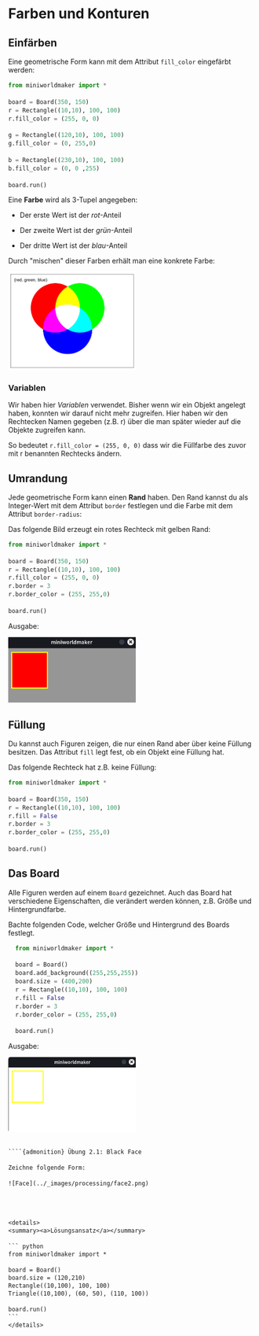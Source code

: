 # Farben und Konturen


## Einfärben


Eine geometrische Form kann mit dem Attribut ``fill_color`` eingefärbt werden:

``` python
from miniworldmaker import *

board = Board(350, 150)
r = Rectangle((10,10), 100, 100)
r.fill_color = (255, 0, 0)

g = Rectangle((120,10), 100, 100)
g.fill_color = (0, 255,0)

b = Rectangle((230,10), 100, 100)
b.fill_color = (0, 0 ,255)

board.run()
```

Eine **Farbe** wird als 3-Tupel angegeben:

* Der erste Wert ist der *rot*-Anteil

* Der zweite Wert ist der *grün*-Anteil

* Der dritte Wert ist der *blau*-Anteil

Durch "mischen" dieser Farben erhält man eine konkrete Farbe:

<img src="../_images/processing/rgb.png" alt="rgb colors" width="260px"/>

### Variablen

Wir haben hier *Variablen* verwendet. Bisher wenn wir ein Objekt angelegt haben, konnten wir darauf nicht mehr zugreifen. Hier haben wir den Rechtecken Namen gegeben (z.B. r) über die man später wieder auf die Objekte zugreifen kann.

So bedeutet ``r.fill_color = (255, 0, 0)`` dass wir die Füllfarbe des zuvor mit r benannten Rechtecks ändern.
  
## Umrandung

Jede geometrische Form kann einen **Rand** haben. 
Den Rand kannst du als Integer-Wert mit dem Attribut ``border`` festlegen und die Farbe mit dem Attribut ``border-radius``:

Das folgende Bild erzeugt ein rotes Rechteck mit gelben Rand:

``` python
from miniworldmaker import *

board = Board(350, 150)
r = Rectangle((10,10), 100, 100)
r.fill_color = (255, 0, 0)
r.border = 3
r.border_color = (255, 255,0)

board.run()
```

Ausgabe:

<img src="../_images/processing/border.png" alt="borders" width="260px"/>


## Füllung

Du kannst auch Figuren zeigen, die nur einen Rand aber über keine Füllung besitzen. Das Attribut ``fill`` legt fest, ob ein Objekt eine Füllung hat.

Das folgende Rechteck hat z.B. keine Füllung:

``` python
from miniworldmaker import *

board = Board(350, 150)
r = Rectangle((10,10), 100, 100)
r.fill = False
r.border = 3
r.border_color = (255, 255,0)

board.run()
```

## Das Board


Alle Figuren werden auf einem ``Board`` gezeichnet. Auch das Board hat verschiedene Eigenschaften, die verändert werden können, z.B. Größe und Hintergrundfarbe.

Bachte folgenden Code, welcher Größe und Hintergrund des Boards festlegt.

``` python
  from miniworldmaker import *

  board = Board()
  board.add_background((255,255,255))
  board.size = (400,200)
  r = Rectangle((10,10), 100, 100)
  r.fill = False
  r.border = 3
  r.border_color = (255, 255,0)

  board.run()
```

Ausgabe:

<img src="../_images/processing/board.png" alt="A board" width="260px"/>

`````{admonition} Training

````{admonition} Übung 2.1: Black Face

Zeichne folgende Form:

![Face](../_images/processing/face2.png)




<details>
<summary><a>Lösungsansatz</a></summary>

``` python
from miniworldmaker import *

board = Board()
board.size = (120,210)
Rectangle((10,100), 100, 100)
Triangle((10,100), (60, 50), (110, 100))

board.run()
```
</details>

`````

